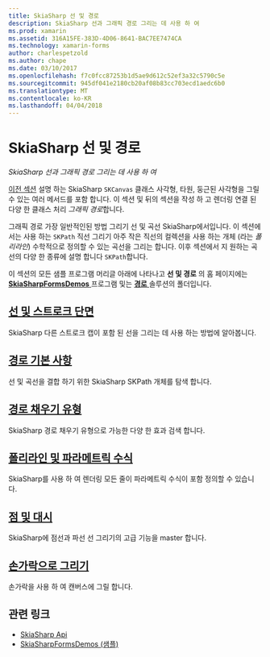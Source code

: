 ```yaml
---
title: SkiaSharp 선 및 경로
description: SkiaSharp 선과 그래픽 경로 그리는 데 사용 하 여
ms.prod: xamarin
ms.assetid: 316A15FE-383D-4D06-8641-BAC7EE7474CA
ms.technology: xamarin-forms
author: charlespetzold
ms.author: chape
ms.date: 03/10/2017
ms.openlocfilehash: f7c0fcc87253b1d5ae9d612c52ef3a32c5790c5e
ms.sourcegitcommit: 945df041e2180cb20af08b83cc703ecd1aedc6b0
ms.translationtype: MT
ms.contentlocale: ko-KR
ms.lasthandoff: 04/04/2018
---
```

# <a name="skiasharp-lines-and-paths"></a>SkiaSharp 선 및 경로

_SkiaSharp 선과 그래픽 경로 그리는 데 사용 하 여_

[이전 섹션](~/xamarin-forms/user-interface/graphics/skiasharp/basics/index.md) 설명 하는 SkiaSharp `SKCanvas` 클래스 사각형, 타원, 둥근된 사각형을 그릴 수 있는 여러 메서드를 포함 합니다. 이 섹션 및 뒤의 섹션을 작성 하 고 렌더링 연결 된 다양 한 클래스 처리 *그래픽 경로*합니다.

그래픽 경로 가장 일반적인된 방법 그리기 선 및 곡선 SkiaSharp에서입니다. 이 섹션에서는 사용 하는 `SKPath` 직선 그리기 아주 작은 직선의 컬렉션을 사용 하는 개체 (라는 *폴리라인*) 수학적으로 정의할 수 있는 곡선을 그리는 합니다. 이후 섹션에서 지 원하는 곡선의 다양 한 종류에 설명 합니다 `SKPath`합니다.

이 섹션의 모든 샘플 프로그램 머리글 아래에 나타나고 **선 및 경로** 의 홈 페이지에는 [ **SkiaSharpFormsDemos** ](https://developer.xamarin.com/samples/xamarin-forms/SkiaSharpForms/Demos/) 프로그램 및는 [ **경로** ](https://github.com/xamarin/xamarin-forms-samples/tree/master/SkiaSharpForms/SkiaSharpFormsDemos/SkiaSharpFormsDemos/SkiaSharpFormsDemos/Paths) 솔루션의 폴더입니다.

## <a name="lines-and-stroke-capslinesmd"></a>[선 및 스트로크 단면](lines.md)

SkiaSharp 다른 스트로크 캡이 포함 된 선을 그리는 데 사용 하는 방법에 알아봅니다.

## <a name="path-basicspathsmd"></a>[경로 기본 사항](paths.md)

선 및 곡선을 결합 하기 위한 SkiaSharp SKPath 개체를 탐색 합니다.

## <a name="the-path-fill-typesfill-typesmd"></a>[경로 채우기 유형](fill-types.md)

SkiaSharp 경로 채우기 유형으로 가능한 다양 한 효과 검색 합니다.

## <a name="polylines-and-parametric-equationspolylinesmd"></a>[폴리라인 및 파라메트릭 수식](polylines.md)

SkiaSharp를 사용 하 여 렌더링 모든 줄이 파라메트릭 수식이 포함 정의할 수 있습니다.

## <a name="dots-and-dashesdotsmd"></a>[점 및 대시](dots.md)

SkiaSharp에 점선과 파선 선 그리기의 고급 기능을 master 합니다.

## <a name="finger-paintingfinger-paintmd"></a>[손가락으로 그리기](finger-paint.md)

손가락을 사용 하 여 캔버스에 그릴 합니다.


## <a name="related-links"></a>관련 링크

- [SkiaSharp Api](https://developer.xamarin.com/api/root/SkiaSharp/)
- [SkiaSharpFormsDemos (샘플)](https://developer.xamarin.com/samples/xamarin-forms/SkiaSharpForms/Demos/)
